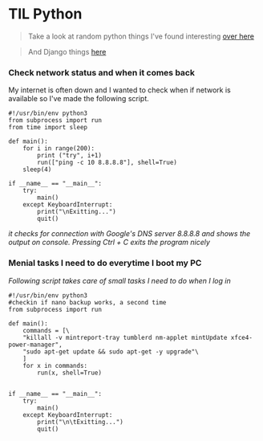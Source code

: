 # TIL Python
> Take a look at random python things I've found interesting [over here](https://github.com/phase7/til#python)

> And Django things [here](https://github.com/phase7/til#django)

### Check network status and when it comes back
My internet is often down and I wanted to check when if network is available so I've made the following script.
```python3
#!/usr/bin/env python3
from subprocess import run
from time import sleep

def main():
    for i in range(200):
        print ("try", i+1)
        run(["ping -c 10 8.8.8.8"], shell=True)
    sleep(4)

if __name__ == "__main__":
	try:
		main()
	except KeyboardInterrupt:
		print("\nExitting...")
		quit()
```
*it checks for connection with Google's DNS server 8.8.8.8 and shows the output on console. Pressing Ctrl + C exits the program nicely*

### Menial tasks I need to do everytime I boot my PC
*Following script takes care of small tasks I need to do when I log in*
```python3
#!/usr/bin/env python3
#checkin if nano backup works, a second time
from subprocess import run

def main():
	commands = [\
	"killall -v mintreport-tray tumblerd nm-applet mintUpdate xfce4-power-manager",
	"sudo apt-get update && sudo apt-get -y upgrade"\
	]
	for x in commands:
		run(x, shell=True)


if __name__ == "__main__":
    try:
        main()
    except KeyboardInterrupt:
        print("\n\tExitting...")
        quit()
```
